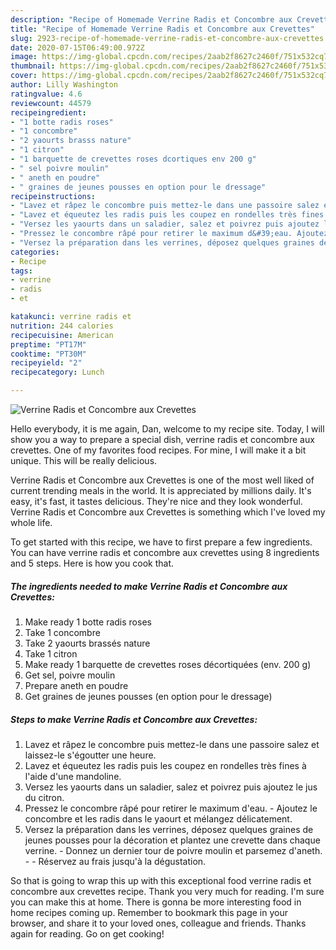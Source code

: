 ```yaml
---
description: "Recipe of Homemade Verrine Radis et Concombre aux Crevettes"
title: "Recipe of Homemade Verrine Radis et Concombre aux Crevettes"
slug: 2923-recipe-of-homemade-verrine-radis-et-concombre-aux-crevettes
date: 2020-07-15T06:49:00.972Z
image: https://img-global.cpcdn.com/recipes/2aab2f8627c2460f/751x532cq70/verrine-radis-et-concombre-aux-crevettes-photo-principale-de-la-recette.jpg
thumbnail: https://img-global.cpcdn.com/recipes/2aab2f8627c2460f/751x532cq70/verrine-radis-et-concombre-aux-crevettes-photo-principale-de-la-recette.jpg
cover: https://img-global.cpcdn.com/recipes/2aab2f8627c2460f/751x532cq70/verrine-radis-et-concombre-aux-crevettes-photo-principale-de-la-recette.jpg
author: Lilly Washington
ratingvalue: 4.6
reviewcount: 44579
recipeingredient:
- "1 botte radis roses"
- "1 concombre"
- "2 yaourts brasss nature"
- "1 citron"
- "1 barquette de crevettes roses dcortiques env 200 g"
- " sel poivre moulin"
- " aneth en poudre"
- " graines de jeunes pousses en option pour le dressage"
recipeinstructions:
- "Lavez et râpez le concombre puis mettez-le dans une passoire salez et laissez-le s&#39;égoutter une heure."
- "Lavez et équeutez les radis puis les coupez en rondelles très fines à l&#39;aide d&#39;une mandoline."
- "Versez les yaourts dans un saladier, salez et poivrez puis ajoutez le jus du citron."
- "Pressez le concombre râpé pour retirer le maximum d&#39;eau. Ajoutez le concombre et les radis dans le yaourt et mélangez délicatement."
- "Versez la préparation dans les verrines, déposez quelques graines de jeunes pousses pour la décoration et plantez une crevette dans chaque verrine. Donnez un dernier tour de poivre moulin et parsemez d&#39;aneth.  Réservez au frais jusqu&#39;à la dégustation."
categories:
- Recipe
tags:
- verrine
- radis
- et

katakunci: verrine radis et 
nutrition: 244 calories
recipecuisine: American
preptime: "PT17M"
cooktime: "PT30M"
recipeyield: "2"
recipecategory: Lunch

---
```



![Verrine Radis et Concombre aux Crevettes](https://img-global.cpcdn.com/recipes/2aab2f8627c2460f/751x532cq70/verrine-radis-et-concombre-aux-crevettes-photo-principale-de-la-recette.jpg)

Hello everybody, it is me again, Dan, welcome to my recipe site. Today, I will show you a way to prepare a special dish, verrine radis et concombre aux crevettes. One of my favorites food recipes. For mine, I will make it a bit unique. This will be really delicious.



Verrine Radis et Concombre aux Crevettes is one of the most well liked of current trending meals in the world. It is appreciated by millions daily. It's easy, it's fast, it tastes delicious. They're nice and they look wonderful. Verrine Radis et Concombre aux Crevettes is something which I've loved my whole life.


To get started with this recipe, we have to first prepare a few ingredients. You can have verrine radis et concombre aux crevettes using 8 ingredients and 5 steps. Here is how you cook that.

<!--inarticleads1-->

##### The ingredients needed to make Verrine Radis et Concombre aux Crevettes:

1. Make ready 1 botte radis roses
1. Take 1 concombre
1. Take 2 yaourts brassés nature
1. Take 1 citron
1. Make ready 1 barquette de crevettes roses décortiquées (env. 200 g)
1. Get  sel, poivre moulin
1. Prepare  aneth en poudre
1. Get  graines de jeunes pousses (en option pour le dressage)




<!--inarticleads2-->

##### Steps to make Verrine Radis et Concombre aux Crevettes:

1. Lavez et râpez le concombre puis mettez-le dans une passoire salez et laissez-le s&#39;égoutter une heure.
1. Lavez et équeutez les radis puis les coupez en rondelles très fines à l&#39;aide d&#39;une mandoline.
1. Versez les yaourts dans un saladier, salez et poivrez puis ajoutez le jus du citron.
1. Pressez le concombre râpé pour retirer le maximum d&#39;eau. - Ajoutez le concombre et les radis dans le yaourt et mélangez délicatement.
1. Versez la préparation dans les verrines, déposez quelques graines de jeunes pousses pour la décoration et plantez une crevette dans chaque verrine. - Donnez un dernier tour de poivre moulin et parsemez d&#39;aneth. -  - Réservez au frais jusqu&#39;à la dégustation.




So that is going to wrap this up with this exceptional food verrine radis et concombre aux crevettes recipe. Thank you very much for reading. I'm sure you can make this at home. There is gonna be more interesting food in home recipes coming up. Remember to bookmark this page in your browser, and share it to your loved ones, colleague and friends. Thanks again for reading. Go on get cooking!
